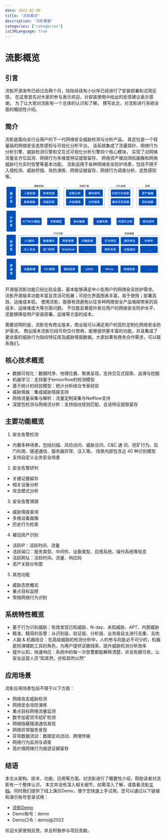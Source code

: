 ```yaml
---
date: 2023-02-06
title: "流影概览"
description: "流影概要"
categories: ["categories"]
isCJKLanguage: true
---
```



# 流影概览

## 引言

流影开源发布已经过去两个月，陆陆续续有小伙伴已经进行了安装部署和试用反馈。
在这里首先对大家的参与表示欢迎，对安装使用中给出的反馈建议表示感谢。
为了让大家对流影有一个总体的认识和了解，
撰写此文，对流影进行系统全面的概括性介绍。

## 简介

流影是面向全行业用户的下一代网络安全威胁检测与分析产品，
其定位是一个轻量级的网络安全态势感知与可视化分析平台。
该系统集成了流量探针、网络行为分析引擎、威胁检测引擎和交互式可视化分析引擎四个核心模块，
实现了对网络流量全方位监测、网络行为多维度特征提取留存、
网络资产被动测绘画像和网络威胁行为实时告警等基本功能。
流影适用于各种网络安全防护场景，包括不限于入侵检测、威胁狩猎、攻防演练、网络证据留存、网络行为调查分析、态势感知等。

![流影架构](/images/liuying/ly_structure.png)

开源版流影功能已经比较全面，基本能够满足中小型用户的网络安全防护需求。
流影开源版本功能丰富且灵活可拓展；可视化界面图表丰富，易于使用；部署高效，运维成本低。
使用流影，能够有效避免以往多种网络安全产品堆砌带来的高成本、运维难度大等方面问题。
不仅能显著提升各位用户的网络安全防护水平，还能够降低用户安装部署、运维等方面的成本。


需要说明的是，流影也有商业版本，商业版可以满足用户的高阶定制化网络安全防护需求。
商业版本流影已经可供交付使用，能够提供更丰富的功能，并且集成了更全面的威胁行为指纹特征库及威胁情报数据。大家如果有商务合作需求，可以联系我们。

## 核心技术概览
* 数据可视化：数据时序、地理位置、聚类呈现，支持交互式探索、追溯与挖掘
* 机器学习：支持基于tensorflow的检测模型
* 基于统计的经验模型：统计分析结合专家经验
* 威胁情报：集成威胁情报支持
* 网络流量采集与解析：流量定制采集与Netflow支持
* 深度包检测与网络流分析：支持指纹规则匹配、会话特征提取留存


## 主要功能概览
1. 安全告警检测
* 内置多种场景，包括扫描、风险访问、威胁访问、C&C 通 讯、挖矿行为、后门利用、隧道通信、服务器异常、注入等。 场景内部包含近 40 种识别模型
* 支持自定义业务安全场景

2. 安全告警研判
* 关键证据留存
* 相关设备分析
* 攻击模式分析

3. 安全告警溯源
* 威胁情报查询
* 多维设备画像
* 历史行为检索

4. 被动资产识别
* 活跃IP：活跃时间、流量
* 活跃端口：服务类型、中间件、设备类型、应用系统、操作系统等信息
* 活跃网址：活跃时间、流量、响应码
* 资产关联分布图

5. 其他功能
* 威胁态势概览
* 重点目标监控
* 常规网络行为识别

## 系统特性概览
* 基于行为识别威胁：有效发现已知威胁、N-day、未知威胁、APT、内部威胁
* 精准、精简的告警：从识别层、验证层、分析层、业务层自主进行去重、去伪
* 人脑 & 机器结合：在高级威胁的检测分析中，人的参与则是必不可少的，机器是扮演辅助工具的角色，为用户提供证据线索，提升威胁检测分析效率
* 提升认知，快速响应：系统中的每一次告警都能解释清楚，并且有据可依，让安全运营人员“知其然，亦知其所以然”

## 应用场景
流影应用场景包括不限于以下方面：
* 网络攻击威胁检测
* 网络安全攻防演练
* 重点目标网络流量监测
* 数字加密货币挖矿检测
* 网络隐蔽隧道通信发现
* 网络异常服务发现
* 异常数据流动：数据定向流动、跨境传输
* 网络行为监测与调查
* 高价值网络行为痕迹证据留存


## 结语
本文从架构、技术、功能、应用等方面，对流影进行了概要性介绍，帮助读者对流影有一个整体认识。
本文并没有深入相关细节，如需深入了解，请查看流影[文档](https://abyssalfish-os.github.io/documentation/)。同时我们提供了线上演示Demo，便于您快速上手试用，您可以通过以下链接和演示账号登录试用：
- [流影Demo](http://119.80.10.68:14180/ui/#/login)
- Demo账号：demo
- Demo口令：demo@2022

欢迎大家使用反馈，并且积极参与项目贡献。




